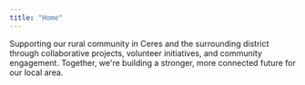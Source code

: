 ```yaml
---
title: "Home"
---
```


Supporting our rural community in Ceres and the surrounding district through collaborative projects, volunteer initiatives, and community engagement. Together, we're building a stronger, more connected future for our local area.
